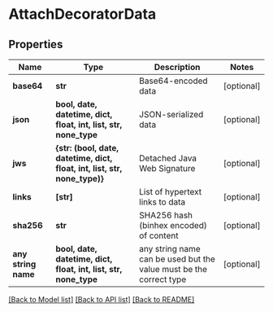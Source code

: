# AttachDecoratorData


## Properties
Name | Type | Description | Notes
------------ | ------------- | ------------- | -------------
**base64** | **str** | Base64-encoded data | [optional] 
**json** | **bool, date, datetime, dict, float, int, list, str, none_type** | JSON-serialized data | [optional] 
**jws** | **{str: (bool, date, datetime, dict, float, int, list, str, none_type)}** | Detached Java Web Signature | [optional] 
**links** | **[str]** | List of hypertext links to data | [optional] 
**sha256** | **str** | SHA256 hash (binhex encoded) of content | [optional] 
**any string name** | **bool, date, datetime, dict, float, int, list, str, none_type** | any string name can be used but the value must be the correct type | [optional]

[[Back to Model list]](../README.md#documentation-for-models) [[Back to API list]](../README.md#documentation-for-api-endpoints) [[Back to README]](../README.md)


